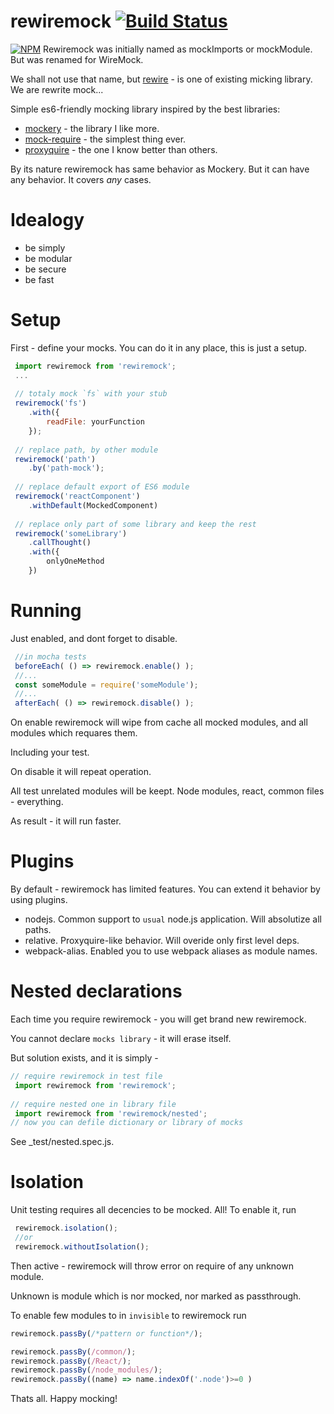 # rewiremock [![Build Status](https://secure.travis-ci.org/thekashey/rewiremock.svg)](http://travis-ci.org/thekashey/rewiremock)

[![NPM](https://nodei.co/npm/rewiremock.png?downloads=true&stars=true)](https://nodei.co/npm/rewiremock/)
Rewiremock was initially named as mockImports or mockModule. But was renamed for WireMock.
 
We shall not use that name, but [rewire](https://github.com/jhnns/rewire) - is one of existing micking library.
We are rewrite mock...

Simple es6-friendly mocking library inspired by the best libraries:
- [mockery](https://github.com/mfncooper/mockery) - the library I like more.
- [mock-require](https://github.com/boblauer/mock-require) - the simplest thing ever.
- [proxyquire](https://github.com/theKashey/proxyquire) - the one I know better than others.

By its nature rewiremock has same behavior as Mockery. But it can have any behavior.
It covers _any_ cases.

# Idealogy
- be simply
- be modular
- be secure
- be fast

# Setup

First - define your mocks. You can do it in any place, this is just a setup.
```javascript
 import rewiremock from 'rewiremock';
 ...
 
 // totaly mock `fs` with your stub 
 rewiremock('fs')
    .with({
        readFile: yourFunction
    });
  
 // replace path, by other module 
 rewiremock('path')
    .by('path-mock');
  
 // replace default export of ES6 module 
 rewiremock('reactComponent')
    .withDefault(MockedComponent)
 
 // replace only part of some library and keep the rest 
 rewiremock('someLibrary')
    .callThought() 
    .with({
        onlyOneMethod
    })
```   
   
# Running
 Just enabled, and dont forget to disable.
 ```javascript
  //in mocha tests
  beforeEach( () => rewiremock.enable() );
  //...
  const someModule = require('someModule');
  //...
  afterEach( () => rewiremock.disable() );
 ```
 On enable rewiremock will wipe from cache all mocked modules, and all modules which requares them.
 
 Including your test.
 
 On disable it will repeat operation. 
 
 All test unrelated modules will be keept. Node modules, react, common files - everything.
 
 As result - it will run faster.

# Plugins
 By default - rewiremock has limited features. You can extend it behavior by using plugins.
 - nodejs. Common support to `usual` node.js application. Will absolutize all paths.
 - relative. Proxyquire-like behavior. Will overide only first level deps.
 - webpack-alias. Enabled you to use webpack aliases as module names.  

# Nested declarations
 Each time you require rewiremock - you will get brand new rewiremock.
 
 You cannot declare `mocks library` - it will erase itself.
 
 But solution exists, and it is simply - 
 ```javascript
 // require rewiremock in test file
  import rewiremock from 'rewiremock';
  
 // require nested one in library file
  import rewiremock from 'rewiremock/nested';
 // now you can defile dictionary or library of mocks 
 ```
 See _test/nested.spec.js.
  
# Isolation
 Unit testing requires all decencies to be mocked. All!
 To enable it, run
 ```javascript
  rewiremock.isolation();
  //or
  rewiremock.withoutIsolation();
 ```
 Then active - rewiremock will throw error on require of any unknown module.
 
 Unknown is module which is nor mocked, nor marked as passthrough. 
 
 To enable few modules to in `invisible` to rewiremock run
 ```javascript
 rewiremock.passBy(/*pattern or function*/);
 
 rewiremock.passBy(/common/);
 rewiremock.passBy(/React/);
 rewiremock.passBy(/node_modules/);
 rewiremock.passBy((name) => name.indexOf('.node')>=0 )
 ```
 
 Thats all. Happy mocking!
 